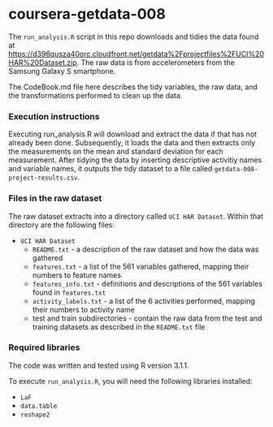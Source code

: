 # coursera-getdata-008

The `run_analysis.R` script in this repo downloads and tidies the data
found at https://d396qusza40orc.cloudfront.net/getdata%2Fprojectfiles%2FUCI%20HAR%20Dataset.zip.
The raw data is from accelerometers from the Samsung Galaxy S smartphone.

The CodeBook.md file here describes the tidy variables, the raw data, and the transformations performed to clean up the data.

### Execution instructions

Executing run_analysis.R will download and extract the data if that
has not already been done.  Subsequently, it loads the data and
then extracts only the measurements on the mean and standard deviation
for each measurement.  After tidying the data by inserting descriptive
activitiy names and variable names, it outputs the tidy dataset to a
file called `getdata-008-project-results.csv`.

### Files in the raw dataset

The raw dataset extracts into a directory called `UCI HAR Dataset`.  Within
that directory are the following files:

* `UCI HAR Dataset`
  * `README.txt` - a description of the raw dataset and how the data was gathered
  * `features.txt` - a list of the 561 variables gathered, mapping their numbers to feature names
  * `features_info.txt` - definitions and descriptions of the 561 variables found in `features.txt`
  * `activity_labels.txt` - a list of the 6 activities performed, mapping their numbers to activity name
  * test and train subdirectories - contain the raw data from the test and training datasets as described in the `README.txt` file

### Required libraries

The code was written and tested using R version 3.1.1.

To execute `run_analysis.R`, you will need the following libraries installed:

* `LaF`
* `data.table`
* `reshape2`

